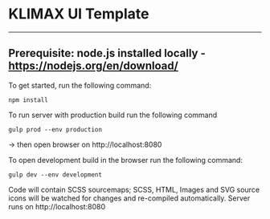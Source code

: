 # KLIMAX UI Template

-------------------------------------------------------------------------
Prerequisite: node.js installed locally - https://nodejs.org/en/download/
-------------------------------------------------------------------------


To get started, run the following command:

```
npm install
```

To run server with production build run the following command

```
gulp prod --env production
```
-> then open browser on http://localhost:8080

To open development build in the browser run the following command:

```
gulp dev --env development
```

Code will contain SCSS sourcemaps; SCSS, HTML, Images and SVG source icons will be watched for changes and re-compiled automatically. Server runs on http://localhost:8080

